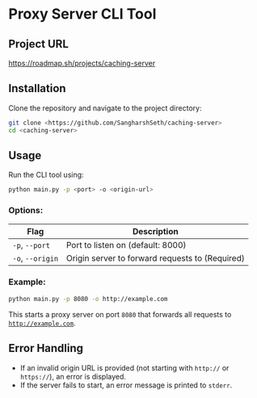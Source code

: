 # Proxy Server CLI Tool

## Project URL
<https://roadmap.sh/projects/caching-server>

## Installation

Clone the repository and navigate to the project directory:

```sh
git clone <https://github.com/SangharshSeth/caching-server>
cd <caching-server>
```

## Usage

Run the CLI tool using:

```sh
python main.py -p <port> -o <origin-url>
```

### Options:

| Flag             | Description                                     |
| ---------------- | ----------------------------------------------- |
| `-p`, `--port`   | Port to listen on (default: 8000)               |
| `-o`, `--origin` | Origin server to forward requests to (Required) |

### Example:

```sh
python main.py -p 8080 -o http://example.com
```

This starts a proxy server on port `8080` that forwards all requests to [`http://example.com`](http://example.com).

## Error Handling

- If an invalid origin URL is provided (not starting with `http://` or `https://`), an error is displayed.
- If the server fails to start, an error message is printed to `stderr`.
